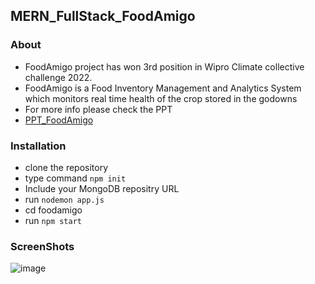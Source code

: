 ## MERN_FullStack_FoodAmigo

### About 
  - FoodAmigo project has won 3rd position in Wipro Climate collective challenge 2022.
  - FoodAmigo is a Food Inventory Management and Analytics System which monitors real time health of the crop stored in the godowns 
- For more info please check the PPT
 - [PPT_FoodAmigo](https://drive.google.com/file/d/1uJuykdkJIspdHdOF5mpotiU1WI8ER4_7/view?usp=sharing)
 
### Installation
 - clone the repository
 - type command `npm init`
 - Include your MongoDB repositry URL
 - run `nodemon app.js`
 - cd foodamigo
 - run `npm start`
 
 ### ScreenShots
 ![image](https://user-images.githubusercontent.com/79504458/221928361-19b211a4-12e2-467b-af83-8809edb1ff89.png)

 
